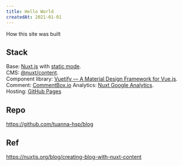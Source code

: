 ```yaml
---
title: Hello World
createdAt: 2021-01-01
---
```


How this site was built
<!--more-->

## Stack

Base: [Nuxt.js](https://nuxtjs.org/) with [static mode](https://nuxtjs.org/blog/going-full-static/).<br/>
CMS: [@nuxt/content](https://content.nuxtjs.org/).<br/>
Component library: [Vuetify — A Material Design Framework for Vue.js](https://vuetifyjs.com/en/).<br/>
Comment: [CommentBox.io](https://commentbox.io/)
Analytics: [Nuxt Google Analytics](https://google-analytics.nuxtjs.org/).<br/>
Hosting: [GitHub Pages](https://pages.github.com/)

## Repo

https://github.com/tuanna-hsp/blog

## Ref

https://nuxtjs.org/blog/creating-blog-with-nuxt-content
